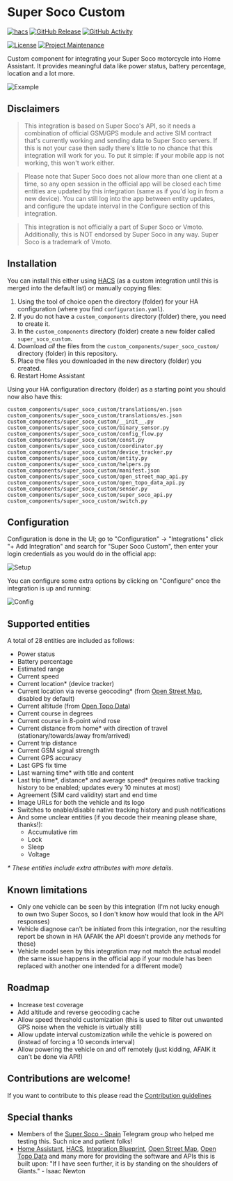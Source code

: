 # Super Soco Custom

[![hacs][hacsbadge]][hacs] [![GitHub Release][releases-shield]][releases] [![GitHub Activity][commits-shield]][commits]

[![License][license-shield]][license] [![Project Maintenance][maintenance-shield]][user_profile]

Custom component for integrating your Super Soco motorcycle into Home Assistant. It provides meaningful data like power status, battery percentage, location and a lot more.

![Example][img-example]

## Disclaimers
> This integration is based on Super Soco's API, so it needs a combination of official GSM/GPS module and active SIM contract that's currently working and sending data to Super Soco servers. If this is not your case then sadly there's little to no chance that this integration will work for you. To put it simple: if your mobile app is not working, this won't work either.

> Please note that Super Soco does not allow more than one client at a time, so any open session in the official app will be closed each time entities are updated by this integration (same as if you'd log in from a new device). You can still log into the app between entity updates, and configure the update interval in the Configure section of this integration.

> This integration is not officially a part of Super Soco or Vmoto. Additionally, this is NOT endorsed by Super Soco in any way. Super Soco is a trademark of Vmoto.

## Installation
You can install this either using [HACS][hacs] (as a custom integration until this is merged into the default list) or manually copying files:

1. Using the tool of choice open the directory (folder) for your HA configuration (where you find `configuration.yaml`).
2. If you do not have a `custom_components` directory (folder) there, you need to create it.
3. In the `custom_components` directory (folder) create a new folder called `super_soco_custom`.
4. Download _all_ the files from the `custom_components/super_soco_custom/` directory (folder) in this repository.
5. Place the files you downloaded in the new directory (folder) you created.
6. Restart Home Assistant

Using your HA configuration directory (folder) as a starting point you should now also have this:

```text
custom_components/super_soco_custom/translations/en.json
custom_components/super_soco_custom/translations/es.json
custom_components/super_soco_custom/__init__.py
custom_components/super_soco_custom/binary_sensor.py
custom_components/super_soco_custom/config_flow.py
custom_components/super_soco_custom/const.py
custom_components/super_soco_custom/coordinator.py
custom_components/super_soco_custom/device_tracker.py
custom_components/super_soco_custom/entity.py
custom_components/super_soco_custom/helpers.py
custom_components/super_soco_custom/manifest.json
custom_components/super_soco_custom/open_street_map_api.py
custom_components/super_soco_custom/open_topo_data_api.py
custom_components/super_soco_custom/sensor.py
custom_components/super_soco_custom/super_soco_api.py
custom_components/super_soco_custom/switch.py
```

## Configuration
Configuration is done in the UI; go to "Configuration" -> "Integrations" click "+ Add Integration" and search for "Super Soco Custom", then enter your login credentials as you would do in the official app:

![Setup][img-setup]

You can configure some extra options by clicking on "Configure" once the integration is up and running:

![Config][img-config]

## Supported entities
A total of 28 entities are included as follows:
- Power status
- Battery percentage
- Estimated range
- Current speed
- Current location* (device tracker)
- Current location via reverse geocoding* (from [Open Street Map][openstreetmap], disabled by default)
- Current altitude (from [Open Topo Data][opentopodata])
- Current course in degrees
- Current course in 8-point wind rose
- Current distance from home* with direction of travel (stationary/towards/away from/arrived)
- Current trip distance
- Current GSM signal strength
- Current GPS accuracy
- Last GPS fix time
- Last warning time* with title and content
- Last trip time*, distance* and average speed* (requires native tracking history to be enabled; updates every 10 minutes at most)
- Agreement (SIM card validity) start and end time
- Image URLs for both the vehicle and its logo
- Switches to enable/disable native tracking history and push notifications
- And some unclear entities (if you decode their meaning please share, thanks!):
  - Accumulative rim
  - Lock
  - Sleep
  - Voltage

*&ast; These entities include extra attributes with more details.*

## Known limitations
- Only one vehicle can be seen by this integration (I'm not lucky enough to own two Super Socos, so I don't know how would that look in the API responses)
- Vehicle diagnose can't be initiated from this integration, nor the resulting report be shown in HA (AFAIK the API doesn't provide any methods for these)
- Vehicle model seen by this integration may not match the actual model (the same issue happens in the official app if your module has been replaced with another one intended for a different model)

## Roadmap
- Increase test coverage
- Add altitude and reverse geocoding cache
- Allow speed threshold customization (this is used to filter out unwanted GPS noise when the vehicle is virtually still)
- Allow update interval customization while the vehicle is powered on (instead of forcing a 10 seconds interval)
- Allow powering the vehicle on and off remotely (just kidding, AFAIK it can't be done via API!)

## Contributions are welcome!

If you want to contribute to this please read the [Contribution guidelines](CONTRIBUTING.md)

## Special thanks
- Members of the [Super Soco - Spain][telegram] Telegram group who helped me testing this. Such nice and patient folks!
- [Home Assistant][homeassistant], [HACS][hacs], [Integration Blueprint][blueprint], [Open Street Map][openstreetmap], [Open Topo Data][opentopodata] and many more for providing the software and APIs this is built upon: "If I have seen further, it is by standing on the shoulders of Giants." - Isaac Newton


[blueprint]: https://github.com/custom-components/integration_blueprint
[commits-shield]: https://img.shields.io/github/commit-activity/y/drakhart/ha-super-soco-custom.svg?style=for-the-badge
[commits]: https://github.com/drakhart/ha-super-soco-custom/commits/master
[hacs]: https://hacs.xyz
[hacsbadge]: https://img.shields.io/badge/HACS-Custom-orange?style=for-the-badge
[homeassistant]: https://www.home-assistant.io/
[img-config]: https://raw.githubusercontent.com/drakhart/ha-super-soco-custom/master/images/config.png
[img-example]: https://raw.githubusercontent.com/drakhart/ha-super-soco-custom/master/images/example.png
[img-setup]: https://raw.githubusercontent.com/drakhart/ha-super-soco-custom/master/images/setup.png
[license-shield]: https://img.shields.io/github/license/drakhart/ha-super-soco-custom.svg?style=for-the-badge
[license]: https://github.com/drakhart/ha-super-soco-custom/blob/master/LICENSE
[maintenance-shield]: https://img.shields.io/badge/maintainer-Brian%20Baidal%20%40drakhart-red.svg?style=for-the-badge
[openstreetmap]: https://www.openstreetmap.org/
[opentopodata]: https://www.opentopodata.org/
[releases-shield]: https://img.shields.io/github/v/release/drakhart/ha-super-soco-custom.svg?style=for-the-badge&color=yellowgreen&sort=semver&include_prereleases
[releases]: https://github.com/drakhart/ha-super-soco-custom/releases
[telegram]: https://t.me/supersocospain
[user_profile]: https://github.com/drakhart
